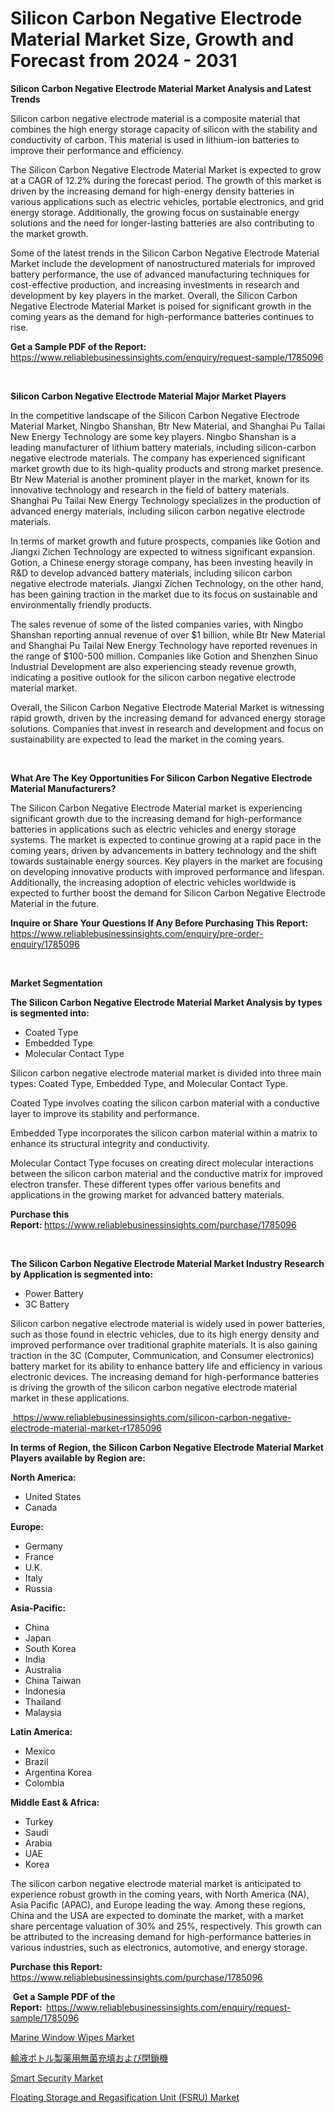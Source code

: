 <p><h1>Silicon Carbon Negative Electrode Material Market Size, Growth and Forecast from 2024 - 2031</h1></p><p><strong>Silicon Carbon Negative Electrode Material Market Analysis and Latest Trends</strong></p>
<p><p>Silicon carbon negative electrode material is a composite material that combines the high energy storage capacity of silicon with the stability and conductivity of carbon. This material is used in lithium-ion batteries to improve their performance and efficiency.</p><p>The Silicon Carbon Negative Electrode Material Market is expected to grow at a CAGR of 12.2% during the forecast period. The growth of this market is driven by the increasing demand for high-energy density batteries in various applications such as electric vehicles, portable electronics, and grid energy storage. Additionally, the growing focus on sustainable energy solutions and the need for longer-lasting batteries are also contributing to the market growth.</p><p>Some of the latest trends in the Silicon Carbon Negative Electrode Material Market include the development of nanostructured materials for improved battery performance, the use of advanced manufacturing techniques for cost-effective production, and increasing investments in research and development by key players in the market. Overall, the Silicon Carbon Negative Electrode Material Market is poised for significant growth in the coming years as the demand for high-performance batteries continues to rise.</p></p>
<p><strong>Get a Sample PDF of the Report:&nbsp;</strong> <a href="https://www.reliablebusinessinsights.com/enquiry/request-sample/1785096">https://www.reliablebusinessinsights.com/enquiry/request-sample/1785096</a></p>
<p>&nbsp;</p>
<p><strong>Silicon Carbon Negative Electrode Material Major Market Players</strong></p>
<p><p>In the competitive landscape of the Silicon Carbon Negative Electrode Material Market, Ningbo Shanshan, Btr New Material, and Shanghai Pu Tailai New Energy Technology are some key players. Ningbo Shanshan is a leading manufacturer of lithium battery materials, including silicon-carbon negative electrode materials. The company has experienced significant market growth due to its high-quality products and strong market presence. Btr New Material is another prominent player in the market, known for its innovative technology and research in the field of battery materials. Shanghai Pu Tailai New Energy Technology specializes in the production of advanced energy materials, including silicon carbon negative electrode materials.</p><p>In terms of market growth and future prospects, companies like Gotion and Jiangxi Zichen Technology are expected to witness significant expansion. Gotion, a Chinese energy storage company, has been investing heavily in R&D to develop advanced battery materials, including silicon carbon negative electrode materials. Jiangxi Zichen Technology, on the other hand, has been gaining traction in the market due to its focus on sustainable and environmentally friendly products.</p><p>The sales revenue of some of the listed companies varies, with Ningbo Shanshan reporting annual revenue of over $1 billion, while Btr New Material and Shanghai Pu Tailai New Energy Technology have reported revenues in the range of $100-500 million. Companies like Gotion and Shenzhen Sinuo Industrial Development are also experiencing steady revenue growth, indicating a positive outlook for the silicon carbon negative electrode material market.</p><p>Overall, the Silicon Carbon Negative Electrode Material Market is witnessing rapid growth, driven by the increasing demand for advanced energy storage solutions. Companies that invest in research and development and focus on sustainability are expected to lead the market in the coming years.</p></p>
<p>&nbsp;</p>
<p><strong>What Are The Key Opportunities For Silicon Carbon Negative Electrode Material Manufacturers?</strong></p>
<p><p>The Silicon Carbon Negative Electrode Material market is experiencing significant growth due to the increasing demand for high-performance batteries in applications such as electric vehicles and energy storage systems. The market is expected to continue growing at a rapid pace in the coming years, driven by advancements in battery technology and the shift towards sustainable energy sources. Key players in the market are focusing on developing innovative products with improved performance and lifespan. Additionally, the increasing adoption of electric vehicles worldwide is expected to further boost the demand for Silicon Carbon Negative Electrode Material in the future.</p></p>
<p><strong>Inquire or Share Your Questions If Any Before Purchasing This Report:</strong> <a href="https://www.reliablebusinessinsights.com/enquiry/pre-order-enquiry/1785096">https://www.reliablebusinessinsights.com/enquiry/pre-order-enquiry/1785096</a></p>
<p>&nbsp;</p>
<p><strong>Market Segmentation</strong></p>
<p><strong>The Silicon Carbon Negative Electrode Material Market Analysis by types is segmented into:</strong></p>
<p><ul><li>Coated Type</li><li>Embedded Type</li><li>Molecular Contact Type</li></ul></p>
<p><p>Silicon carbon negative electrode material market is divided into three main types: Coated Type, Embedded Type, and Molecular Contact Type. </p><p>Coated Type involves coating the silicon carbon material with a conductive layer to improve its stability and performance. </p><p>Embedded Type incorporates the silicon carbon material within a matrix to enhance its structural integrity and conductivity. </p><p>Molecular Contact Type focuses on creating direct molecular interactions between the silicon carbon material and the conductive matrix for improved electron transfer. These different types offer various benefits and applications in the growing market for advanced battery materials.</p></p>
<p><strong>Purchase this Report:&nbsp;</strong><a href="https://www.reliablebusinessinsights.com/purchase/1785096">https://www.reliablebusinessinsights.com/purchase/1785096</a></p>
<p>&nbsp;</p>
<p><strong>The Silicon Carbon Negative Electrode Material Market Industry Research by Application is segmented into:</strong></p>
<p><ul><li>Power Battery</li><li>3C Battery</li></ul></p>
<p><p>Silicon carbon negative electrode material is widely used in power batteries, such as those found in electric vehicles, due to its high energy density and improved performance over traditional graphite materials. It is also gaining traction in the 3C (Computer, Communication, and Consumer electronics) battery market for its ability to enhance battery life and efficiency in various electronic devices. The increasing demand for high-performance batteries is driving the growth of the silicon carbon negative electrode material market in these applications.</p></p>
<p><a href="https://www.reliablebusinessinsights.com/silicon-carbon-negative-electrode-material-market-r1785096">&nbsp;https://www.reliablebusinessinsights.com/silicon-carbon-negative-electrode-material-market-r1785096</a></p>
<p><strong>In terms of Region, the Silicon Carbon Negative Electrode Material Market Players available by Region are:</strong></p>
<p>
    <p> <strong> North America: </strong>
        <ul>
            <li>United States</li>
            <li>Canada</li>
        </ul>
        </p> 
    <p> <strong> Europe: </strong>
        <ul>
            <li>Germany</li>
            <li>France</li>
            <li>U.K.</li>
            <li>Italy</li>
            <li>Russia</li>
        </ul>
        </p> 
    <p> <strong> Asia-Pacific: </strong>
        <ul>
            <li>China</li>
            <li>Japan</li>
            <li>South Korea</li>
            <li>India</li>
            <li>Australia</li>
            <li>China Taiwan</li>
            <li>Indonesia</li>
            <li>Thailand</li>
            <li>Malaysia</li>
        </ul>
        </p> 
    <p> <strong> Latin America: </strong>
        <ul>
            <li>Mexico</li>
            <li>Brazil</li>
            <li>Argentina Korea</li>
            <li>Colombia</li>
        </ul>
        </p> 
    <p> <strong> Middle East & Africa: </strong>
        <ul>
            <li>Turkey</li>
            <li>Saudi</li>
            <li>Arabia</li>
            <li>UAE</li>
            <li>Korea</li>
        </ul>
    </p>
    </p>
<p><p>The silicon carbon negative electrode material market is anticipated to experience robust growth in the coming years, with North America (NA), Asia Pacific (APAC), and Europe leading the way. Among these regions, China and the USA are expected to dominate the market, with a market share percentage valuation of 30% and 25%, respectively. This growth can be attributed to the increasing demand for high-performance batteries in various industries, such as electronics, automotive, and energy storage.</p></p>
<p><strong>Purchase this Report: </strong><a href="https://www.reliablebusinessinsights.com/purchase/1785096">https://www.reliablebusinessinsights.com/purchase/1785096</a></p>
<p>&nbsp;<strong>Get a Sample PDF of the Report:&nbsp;&nbsp;</strong><a href="https://www.reliablebusinessinsights.com/enquiry/request-sample/1785096">https://www.reliablebusinessinsights.com/enquiry/request-sample/1785096</a></p>
<p><strong></strong></p>
<p><p><a href="https://medium.com/@othaleffler24/global-marine-window-wipes-market-sector-types-applications-market-player-strategies-regional-3b7863a7f529">Marine Window Wipes Market</a></p><p><a href="https://github.com/nxboeu02965442/Market-Research-Report-List-3/blob/main/7984830127085.md">輸液ボトル製薬用無菌充填および閉鎖機</a></p><p><a href="https://issuu.com/reportprime-2/docs/smart-security-market-size-2030.pptx">Smart Security Market</a></p><p><a href="https://medium.com/@amyjacobi/future-trends-in-global-floating-storage-and-regasification-unit-fsru-market-market-insights-and-f86f675d76e2">Floating Storage and Regasification Unit (FSRU) Market</a></p></p>